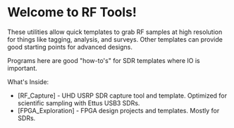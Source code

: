 # Welcome to RF Tools!

These utilities allow quick templates to grab RF samples at high resolution for things like tagging, analysis, and surveys. Other templates can provide good starting points for advanced designs.

Programs here are good "how-to's" for SDR templates where IO is important. 

What's Inside:
  * [RF_Capture] - UHD USRP SDR capture tool and template. Optimized for scientific sampling with Ettus USB3 SDRs.
  * [FPGA_Exploration] - FPGA design projects and templates. Mostly for SDRs.
